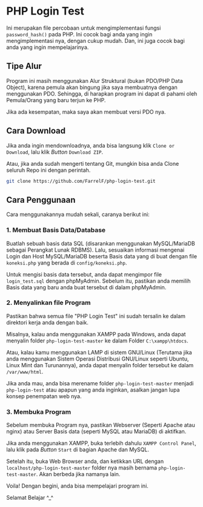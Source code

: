 # PHP Login Test
Ini merupakan file percobaan untuk mengimplementasi fungsi `password_hash()` pada PHP.
Ini cocok bagi anda yang ingin mengimplementasi nya, dengan cukup mudah. Dan, ini juga cocok bagi anda yang ingin mempelajarinya.

## Tipe Alur
Program ini masih menggunakan Alur Struktural (bukan PDO/PHP Data Object), karena pemula akan bingung jika saya membuatnya dengan menggunakan PDO. Sehingga, di harapkan program ini dapat di pahami oleh Pemula/Orang yang baru terjun ke PHP.

Jika ada kesempatan, maka saya akan membuat versi PDO nya.

## Cara Download
Jika anda ingin mendownloadnya, anda bisa langsung klik `Clone or Download`, lalu klik *Button* `Download ZIP`.

Atau, jika anda sudah mengerti tentang Git, mungkin bisa anda Clone seluruh Repo ini dengan perintah.
```sh
git clone https://github.com/FarrelF/php-login-test.git
```

## Cara Penggunaan
Cara menggunakannya mudah sekali, caranya berikut ini:

### 1. Membuat Basis Data/Database
Buatlah sebuah basis data SQL (disarankan menggunakan MySQL/MariaDB sebagai Perangkat Lunak RDBMS). Lalu, sesuaikan informasi mengenai Login dan Host MySQL/MariaDB beserta Basis data yang di buat dengan file `koneksi.php` yang berada di `config/koneksi.php`.

Untuk mengisi basis data tersebut, anda dapat mengimpor file `login_test.sql` dengan phpMyAdmin. Sebelum itu, pastikan anda memilih Basis data yang baru anda buat tersebut di dalam phpMyAdmin.

### 2. Menyalinkan file Program
Pastikan bahwa semua file "PHP Login Test" ini sudah tersalin ke dalam direktori kerja anda dengan baik.

Misalnya, kalau anda menggunakan XAMPP pada Windows, anda dapat menyalin folder `php-login-test-master` ke dalam Folder `C:\xampp\htdocs`.

Atau, kalau kamu menggunakan LAMP di sistem GNU/Linux (Terutama jika anda menggunakan Sistem Operasi Distribusi GNU/Linux seperti Ubuntu, Linux Mint dan Turunannya), anda dapat menyalin folder tersebut ke dalam `/var/www/html`.

Jika anda mau, anda bisa merename folder `php-login-test-master` menjadi `php-login-test` atau apapun yang anda inginkan, asalkan jangan lupa konsep penempatan web nya.

### 3. Membuka Program
Sebelum membuka Program nya, pastikan Webserver (Seperti Apache atau nginx) atau Server Basis data (seperti MySQL atau MariaDB) di aktifkan.

Jika anda menggunakan XAMPP, buka terlebih dahulu `XAMPP Control Panel`, lalu klik pada *Button* `Start` di bagian Apache dan MySQL.

Setelah itu, buka Web Browser anda, dan ketikkan URL dengan `localhost/php-login-test-master` folder nya masih bernama `php-login-test-master`. Akan berbeda jika namanya lain.

Voila! Dengan begini, anda bisa mempelajari program ini.

Selamat Belajar \^_\^
